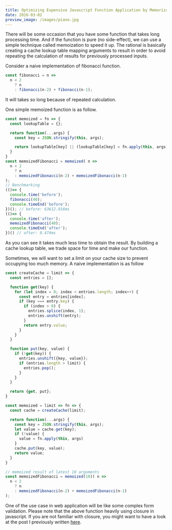 ```yaml
---
title: Optimizing Expensive Javascript Function Application by Memorization
date: 2016-03-02
preview_image: /images/piano.jpg
---
```

There will be some occasion that you have some function that takes long processing time. And if the function is pure (no side-effect), we can use a simple technique called memoization to speed it up. The rational is basically creating a cache lookup table mapping arguments to result in order to avoid repeating the calculation of results for previously processed inputs.

Consider a naive implementation of fibonacci function.

```js
const fibonacci = n =>
  n < 2
    ? n
    : fibonacci(n-2) + fibonacci(n-1);
```
It will takes so long because of repeated calculation.

One simple memoized function is as follow.

```js
const memoized = fn => {  
  const lookupTable = {};

  return function(...args) {
    const key = JSON.stringify(this, args);

    return lookupTable[key] || (lookupTable[key] = fn.apply(this, args));
  }
}
const memoizedFibonacci = memoized( n =>  
  n < 2
    ? n
    : memoizedFibonacci(n-2) + memoizedFibonacci(n-1)
);
// Benchmarking
(()=> {
  console.time('before');
  fibonacci(40);
  console.timeEnd('before');
})(); // before: 63612.916ms
(()=> {
  console.time('after');
  memoizedFibonacci(40);
  console.timeEnd('after');
})() // after: 0.474ms
```
As you can see it takes much less time to obtain the result. By building a cache lookup table, we trade space for time and make our function.

Sometimes, we will want to set a limit on your cache size to prevent occupying too much memory. A naive implementation is as follow
```js
const createCache = limit => {  
  const entries = [];

  function get(key) {
    for (let index = 0; index < entries.length; index++) {
      const entry = entries[index];
      if (key === entry.key) {
        if (index > 0) {
          entries.splice(index, 1);
          entries.unshift(entry);
        }
        return entry.value;
      }
    }
  }

  function put(key, value) {
    if (!get(key)) {
      entries.unshift({key, value});
      if (entries.length > limit) {
        entries.pop();
      }
    }
  }

  return {get, put};
}

const memoized = limit => fn => {  
  const cache = createCache(limit);

  return function(...args) {
    const key = JSON.stringify(this, args);
    let value = cache.get(key);
    if (!value) {
      value = fn.apply(this, args)
    }
    cache.put(key, value);
    return value;
  }
}

// memoized result of latest 10 arguments
const memoizedFibonacci = memoized(10)( n =>  
  n < 2
    ? n
    : memoizedFibonacci(n-2) + memoizedFibonacci(n-1)
);
```

One of the use case in web application will be like some complex form validation. Please note that the above function heavily using closure in javascript. If you are not familiar with closure, you might want to have a look at the post I previously written [here](understanding-javascript-closure.html).
